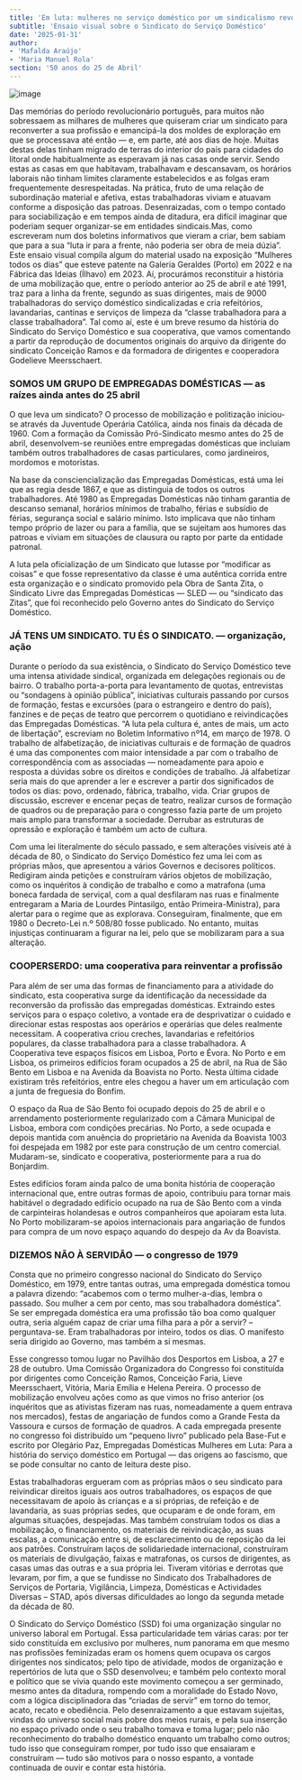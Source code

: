 ```yaml
---
title: 'Em luta: mulheres no serviço doméstico por um sindicalismo revolucionário'
subtitle: 'Ensaio visual sobre o Sindicato do Serviço Doméstico'
date: '2025-01-31'
author: 
- 'Mafalda Araújo'
- 'Maria Manuel Rola'
section: '50 anos do 25 de Abril'
---
```


![image](/images/domestico.png)

Das memórias do período revolucionário português, para muitos não sobressaem as milhares de mulheres que quiseram criar um sindicato para reconverter a sua profissão e emancipá-la dos moldes de exploração em que se processava até então — e, em parte, até aos dias de hoje. Muitas destas delas tinham migrado de terras do interior do país para cidades do litoral onde habitualmente as esperavam já nas casas onde servir. Sendo estas as casas em que habitavam, trabalhavam e descansavam, os horários laborais não tinham limites claramente estabelecidos e as folgas eram frequentemente desrespeitadas. Na prática, fruto de uma relação de subordinação material e afetiva, estas trabalhadoras viviam e atuavam conforme a disposição das patroas. Desenraizadas, com o tempo contado para sociabilização e em tempos ainda de ditadura, era difícil imaginar que poderiam sequer organizar-se em entidades sindicais.Mas, como escreveram num dos boletins informativos que vieram a criar, bem sabiam que para a sua “luta ir para a frente, não poderia ser obra de meia dúzia”. 
Este ensaio visual compila algum do material usado na exposição “Mulheres todos os dias” que esteve patente na Galeria Geraldes (Porto) em 2022 e na Fábrica das Ideias (Ílhavo) em 2023. Aí, procurámos reconstituir a história de uma mobilização que, entre o período anterior ao 25 de abril e até 1991, traz para a linha da frente, segundo as suas dirigentes,  mais de 9000 trabalhadoras do serviço doméstico sindicalizadas e cria refeitórios, lavandarias, cantinas e serviços de limpeza da “classe trabalhadora para a classe trabalhadora”. Tal como aí, este é um breve resumo da história do Sindicato do Serviço Doméstico e sua cooperativa, que vamos comentando a partir da reprodução de documentos originais do arquivo da dirigente do sindicato Conceição Ramos e da formadora de dirigentes e cooperadora Godelieve Meersschaert. 

### SOMOS UM GRUPO DE EMPREGADAS DOMÉSTICAS — as raízes ainda antes do 25 abril

O que leva um sindicato? O processo de mobilização e politização iniciou-se através da Juventude Operária Católica, ainda nos finais da década de 1960. Com a formação da Comissão Pró-Sindicato mesmo antes do 25 de abril, desenvolvem-se reuniões entre empregadas domésticas que incluíam também outros trabalhadores de casas particulares, como jardineiros, mordomos e motoristas. 

Na base da consciencialização das Empregadas Domésticas, está uma lei que as regia desde 1867, e que as distinguia de todos os outros trabalhadores. Até 1980 as Empregadas Domésticas não tinham garantia de descanso semanal, horários mínimos de trabalho, férias e subsídio de férias, segurança social e salário mínimo. Isto implicava que não tinham tempo próprio de lazer ou para a família, que se sujeitam aos humores das patroas e viviam em situações de clausura ou rapto por parte da entidade patronal. 

A luta pela oficialização de um Sindicato que lutasse por “modificar as coisas” e que fosse representativo da classe é uma autêntica corrida entre esta organização e o sindicato promovido pela Obra de Santa Zita, o Sindicato Livre das Empregadas Domésticas — SLED — ou “sindicato das Zitas”, que foi reconhecido pelo Governo antes do Sindicato do Serviço Doméstico.

### JÁ TENS UM SINDICATO. TU ÉS O SINDICATO. — organização, ação 

Durante o período da sua existência, o Sindicato do Serviço Doméstico teve uma intensa atividade sindical, organizada em delegações regionais ou de bairro. O trabalho porta-a-porta para levantamento de quotas, entrevistas ou “sondagens à opinião pública”, iniciativas culturais passando por cursos de formação, festas e excursões (para o estrangeiro e dentro do país), fanzines e de peças de teatro que percorrem o quotidiano e reivindicações das Empregadas Domésticas.  “A luta pela cultura é, antes de mais, um acto de libertação”, escreviam no Boletim Informativo nº14, em março de 1978. O trabalho de alfabetização, de iniciativas culturais e de formação de quadros é uma das componentes com maior intensidade a par com o trabalho de correspondência com as associadas — nomeadamente para apoio e resposta a dúvidas sobre os direitos e condições de trabalho. Já alfabetizar seria mais do que aprender a ler e escrever a partir dos significados de todos os dias: povo, ordenado, fábrica, trabalho, vida. Criar grupos de discussão, escrever e encenar peças de teatro, realizar cursos de formação de quadros ou de preparação para o congresso fazia parte de um projeto mais amplo para transformar a sociedade. Derrubar as estruturas de opressão e exploração é também um acto de cultura.

Com uma lei literalmente do século passado, e sem alterações visíveis até à década de 80, o Sindicato do Serviço Doméstico fez uma lei com as próprias mãos, que apresentou a vários Governos e decisores políticos. Redigiram ainda petições e construíram vários objetos de mobilização, como os inquéritos à condição de trabalho e como a matrafona (uma boneca fardada de serviçal, com a qual desfilaram nas ruas e finalmente entregaram a Maria de Lourdes Pintasilgo, então Primeira-Ministra), para alertar para o regime que as explorava. Conseguiram, finalmente, que em 1980 o Decreto-Lei n.º 508/80 fosse publicado. No entanto, muitas injustiças continuaram a figurar na lei, pelo que se mobilizaram para a sua alteração.

### COOPERSERDO: uma cooperativa para reinventar a profissão

Para além de ser uma das formas de financiamento para a atividade do sindicato, esta cooperativa surge da identificação da necessidade da reconversão da profissão das empregadas domésticas. Extraindo estes serviços para o espaço coletivo, a vontade era de desprivatizar o cuidado e direcionar estas respostas aos operários e operárias que deles realmente necessitam. A cooperativa criou creches, lavandarias e refeitórios populares, da classe trabalhadora para a classe trabalhadora. A Cooperativa teve espaços físicos em Lisboa, Porto e Évora. No Porto e em Lisboa, os primeiros edifícios foram ocupados a 25 de abril, na Rua de São Bento em Lisboa e na Avenida da Boavista no Porto. Nesta última cidade existiram três refeitórios, entre eles chegou a haver um em articulação com a junta de freguesia do Bonfim.

O espaço da Rua de São Bento foi ocupado depois do 25 de abril e o arrendamento posteriormente regularizado com a Câmara Municipal de Lisboa, embora com condições precárias. No Porto, a sede ocupada e depois mantida com anuência do proprietário na Avenida da Boavista 1003 foi despejada em 1982 por este para construção de um centro comercial. Mudaram-se, sindicato e cooperativa, posteriormente para a rua do Bonjardim.

Estes edifícios foram ainda palco de uma bonita história de cooperação internacional que, entre outras formas de apoio, contribuiu para tornar mais habitável o degradado edifício ocupado na rua de São Bento com a vinda de carpinteiras holandesas e outros companheiros que apoiaram esta luta. No Porto mobilizaram-se apoios internacionais para angariação de fundos para compra de um novo espaço aquando do despejo da Av da Boavista. 

### DIZEMOS NÃO À SERVIDÃO — o congresso de 1979 

Consta que no primeiro congresso nacional do Sindicato do Serviço Doméstico, em 1979, entre tantas outras, uma empregada doméstica tomou a palavra dizendo: “acabemos com o termo mulher-a-dias, lembra o passado. Sou mulher a cem por cento, mas sou trabalhadora doméstica”. Se ser empregada doméstica era uma profissão tão boa como qualquer outra, seria alguém capaz de criar uma filha para a pôr a servir? – perguntava-se. Eram trabalhadoras por inteiro, todos os dias. O manifesto seria dirigido ao Governo, mas também a si mesmas. 

Esse congresso tomou lugar no Pavilhão dos Desportos em Lisboa, a 27 e 28 de outubro. Uma Comissão Organizadora do Congresso foi constituída por dirigentes como Conceição Ramos, Conceição Faria, Lieve Meersschaert, Vitória, Maria Emília e Helena Pereira. O processo de mobilização envolveu ações como as que vimos no friso anterior (os inquéritos que as ativistas fizeram nas ruas, nomeadamente a quem entrava nos mercados), festas de angariação de fundos como a Grande Festa da Vassoura e cursos de formação de quadros. A cada empregada presente no congresso foi distribuído um “pequeno livro” publicado pela Base-Fut e escrito por Olegário Paz, Empregadas Domésticas Mulheres em Luta: Para a história do serviço doméstico em Portugal — das origens ao fascismo, que se pode consultar no canto de leitura deste piso.

Estas trabalhadoras ergueram com as próprias mãos o seu sindicato para reivindicar direitos iguais aos outros trabalhadores, os espaços de que necessitavam de apoio às crianças e a si próprias, de refeição e de lavandaria, as suas próprias sedes, que ocuparam e de onde foram, em algumas situações, despejadas. Mas também construíam todos os dias a mobilização, o financiamento, os materiais de reivindicação, as suas escalas, a comunicação entre si, de esclarecimento ou de reposição da lei aos patrões. Construíram laços de solidariedade internacional, construíram os materiais de divulgação, faixas e matrafonas, os cursos de dirigentes, as casas umas das outras e a sua própria lei. Tiveram vitórias e derrotas que levaram, por fim, a que se fundisse no Sindicato dos Trabalhadores de Serviços de Portaria, Vigilância, Limpeza, Domésticas e Actividades Diversas – STAD, após diversas dificuldades ao longo da segunda metade da década de 80.

O Sindicato do Serviço Doméstico (SSD) foi uma organização singular no universo laboral em Portugal. Essa particularidade tem várias caras: por ter sido constituída em exclusivo por mulheres, num panorama em que mesmo nas profissões feminizadas eram os homens quem ocupava os cargos dirigentes nos sindicatos; pelo tipo de atividade, modos de organização e repertórios de luta que o SSD desenvolveu; e também pelo contexto moral e político que se vivia quando este movimento começou a ser germinado, mesmo antes da ditadura, rompendo com a moralidade do Estado Novo, com a lógica disciplinadora das “criadas de servir” em torno do temor, acato, recato e obediência. Pelo desenraizamento a que estavam sujeitas, vindas do universo social mais pobre dos meios rurais, e pela sua inserção no espaço privado onde o seu trabalho tomava e toma lugar; pelo não reconhecimento do trabalho doméstico enquanto um trabalho como outros; tudo isso que conseguiram romper, por tudo isso que ensaiaram e construíram — tudo são motivos para o nosso espanto, a vontade continuada de ouvir e contar esta história. 
